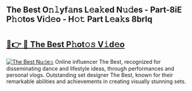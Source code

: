 ## The Best O𝚗𝚕yf𝚊ns L𝚎a𝚔ed N𝚞𝚍es - Part-8iE P𝚑𝚘tos Vi𝚍𝚎o - H𝚘𝚝 Part L𝚎a𝚔s 8brIq

# <h2><a href="http://kf8o9lm.oniu.top/?m=The+Best">🔗👉 🔴 The Best P𝚑ot𝚘𝚜 V𝚒d𝚎o</a></h2>

[![The Best Nu𝚍e𝚜](https://i.imgur.com/0qMVB7G.gif)](http://kf8o9lm.oniu.top/?m=The+Best)
Online influencer The Best, recognized for disseminating dance and lifestyle ideas, through performances and personal vlogs. Outstanding set designer The Best, known for their remarkable abilities and achievements in creating visually stunning sets.  
